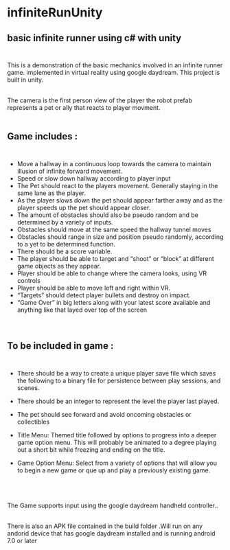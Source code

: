 # **infiniteRunUnity**
## basic infinite runner using c# with unity<br/><br/>

This is a demonstration of the basic mechanics involved in an infinite runner game. implemented in virtual reality using google daydream. 
This project is built in unity.<br/><br/>

The camera is the first person view of the player the robot prefab represents a pet or ally that reacts to player movment.<br/><br/>

## Game includes :<br/><br/>
- Move a hallway in a continuous loop towards the camera to maintain illusion of infinite forward movement.<br/>
- Speed or slow down hallway according to player input<br/>
- The Pet should react to the players movement. Generally staying in the same lane as the player.<br/>
- As the player slows down the pet should appear farther away and as the player speeds up the pet should appear closer.<br/>
- The amount of obstacles should also be pseudo random and be determined by a variety of inputs.<br/>
- Obstacles should move at the same speed the hallway tunnel moves <br/>
- Obstacles should range in size and position pseudo randomly, according to a yet to be determined function.<br/>
- There should be a score variable.<br/>
- The player should be able to target and “shoot” or “block” at different game objects as they appear. <br/>
- Player should be able to change where the camera looks, using VR controls<br/>
- Player should be able to move left and right within VR.<br/>
- “Targets” should detect player bullets and destroy on impact.<br/>
- “Game Over” in big letters along with your latest score available and anything like that layed over top of the  screen <br/><br/><br/>


## To be included in game :<br/><br/>
- There should be a way to create a unique player save file which saves the following to a binary file for persistence between play sessions, and scenes.<br/>
- There should be an integer to represent the level the player last played. 	<br/>



- The pet should see forward and  avoid oncoming obstacles or collectibles <br/>

- Title Menu: Themed title followed by options to progress into a deeper game option menu. This will probably be animated to a degree playing out a short bit while freezing and ending on the title. <br/>
- Game Option Menu: Select from a variety of options that will allow you to begin a new game or que up and play a previously existing game. <br/>
<br/><br/><br/>




The Game supports input using the google daydream handheld controller..<br/><br/>


There is also an APK file contained in the build folder .Will run on any andorid device that has google daydream installed and is running android 7.0 or later
